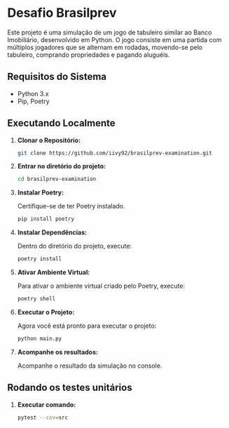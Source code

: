 # Desafio Brasilprev

Este projeto é uma simulação de um jogo de tabuleiro similar ao Banco Imobiliário, desenvolvido em Python. O jogo consiste em uma partida com múltiplos jogadores que se alternam em rodadas, movendo-se pelo tabuleiro, comprando propriedades e pagando aluguéis.


## Requisitos do Sistema

- Python 3.x
- Pip, Poetry

## Executando Localmente

1. **Clonar o Repositório:**

    ```bash
    git clone https://github.com/iivy92/brasilprev-examination.git
    ```

2. **Entrar no diretório do projeto:**

    ```bash
    cd brasilprev-examination
    ```

3. **Instalar Poetry:**

    Certifique-se de ter Poetry instalado. 

    ```bash
    pip install poetry
    ```
4. **Instalar Dependências:**

    Dentro do diretório do projeto, execute:

    ```bash
    poetry install
    ```

5. **Ativar Ambiente Virtual:**

    Para ativar o ambiente virtual criado pelo Poetry, execute:

    ```bash
    poetry shell
    ```

5. **Executar o Projeto:**

    Agora você está pronto para executar o projeto:

    ```bash
    python main.py

6. **Acompanhe os resultados:**

    Acompanhe o resultado da simulação no console.


## Rodando os testes unitários

1. **Executar comando:**

    ```bash
    pytest --cov=src
    ```
